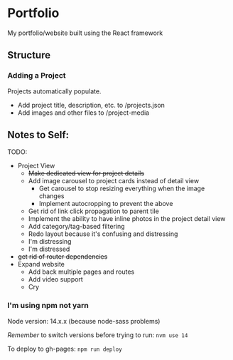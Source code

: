 # Portfolio

My portfolio/website built using the React framework

## Structure 

### Adding a Project
Projects automatically populate. 
- Add project title, description, etc. to /projects.json
- Add images and other files to /project-media

## Notes to Self:
TODO: 
- Project View
  - ~~Make dedicated view for project details~~
  - Add image carousel to project cards instead of detail view
    - Get carousel to stop resizing everything when the image changes
    - Implement autocropping to prevent the above
  - Get rid of link click propagation to parent tile
  - Implement the ability to have inline photos in the project detail view
  - Add category/tag-based filtering
  - Redo layout because it's confusing and distressing
  - I'm distressing
  - I'm distressed
- ~~get rid of router dependencies~~
- Expand website
  - Add back multiple pages and routes
  - Add video support
  - Cry


### I'm using npm not yarn

Node version: 14.x.x (because node-sass problems)

*Remember* to switch versions before trying to run: `nvm use 14`

To deploy to gh-pages: `npm run deploy`
